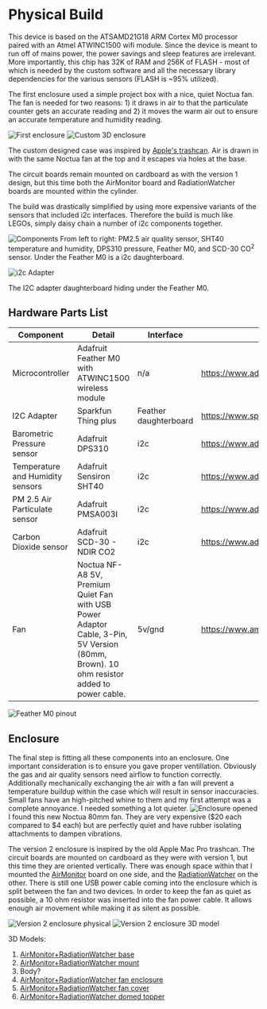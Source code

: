 # Physical Build #

This device is based on the ATSAMD21G18 ARM Cortex M0 processor paired with an Atmel ATWINC1500 wifi module. Since the device is meant to run off of mains power, the power savings and sleep features are irrelevant. More importantly, this chip has  32K of RAM and 256K of FLASH - most of which is needed by the custom software and all the necessary library dependencies for the various sensors (FLASH is ~95% utilized). 

The first enclosure used a simple project box with a nice, quiet Noctua fan. The fan is needed for two reasons: 1) it draws in air to that the particulate counter gets an accurate reading and 2) it moves the warm air out to ensure an accurate temperature and humidity reading. 

![First enclosure](AirMonitor-oblique.jpg)
![Custom 3D enclosure](../content/3d-model/AirMonitor-enclosure-v2.png)

The custom designed case was inspired by [Apple's trashcan](https://duckduckgo.com/?q=apple+trashcan&iax=images&ia=images). Air is drawn in with the same Noctua fan at the top and it escapes via holes at the base.

The circuit boards remain mounted on cardboard as with the version 1 design, but this time both the AirMonitor board and RadiationWatcher boards are mounted within the cylinder.

The build was drastically simplified by using more expensive variants of the sensors that included i2c interfaces. Therefore the build is much like LEGOs, simply daisy chain a number of i2c components together. 

![Components](AirMonitor-inside.jpg)
From left to right: PM2.5 air quality sensor, SHT40 temperature and humidity, DPS310 pressure, Feather M0, and SCD-30 CO<sup>2</sup> sensor. Under the Feather M0 is a i2c daughterboard.

![i2c Adapter](sparkfun_thingplus.png)

The I2C adapter daughterboard hiding under the Feather M0.

## Hardware Parts List ##

Component | Detail | Interface | Reference
---|---|---|---
Microcontroller | Adafruit Feather M0 with ATWINC1500 wireless module | n/a | https://www.adafruit.com/product/3010
I2C Adapter | Sparkfun Thing plus | Feather daughterboard | https://www.sparkfun.com/products/16790
Barometric Pressure sensor | Adafruit DPS310 | i2c | https://www.adafruit.com/product/4494
Temperature and Humidity sensors | Adafruit Sensiron SHT40 | i2c | https://www.adafruit.com/product/4885
PM 2.5 Air Particulate sensor | Adafruit PMSA003I | i2c | https://www.adafruit.com/product/4632
Carbon Dioxide sensor | Adafruit SCD-30 - NDIR CO2 | i2c | https://www.adafruit.com/product/4867
Fan | Noctua NF-A8 5V, Premium Quiet Fan with USB Power Adaptor Cable, 3-Pin, 5V Version (80mm, Brown). 10 ohm resistor added to power cable. | 5v/gnd | https://www.amazon.ca/gp/product/B07DXNT9J9


![Feather M0 pinout](FeatherM0_pinout.png)

## Enclosure ##

The final step is fitting all these components into an enclosure. One important consideration is to ensure you gave proper ventillation. Obviously the gas and air quality sensors need airflow to function correctly. Additionally mechanically exchanging the air with a fan will prevent a temperature buildup within the case which will result in sensor inaccuracies. Small fans have an high-pitched whine to them and my first attempt was a complete annoyance. I needed something a lot quieter.
![Enclosure opened](AirMonitor-both-halves.png)
I found this new Noctua 80mm fan. They are very expensive ($20 each compared to $4 each) but are perfectly quiet and have rubber isolating attachments to dampen vibrations. 

The version 2 enclosure is inspired by the old Apple Mac Pro trashcan. The circuit boards are mounted on cardboard as they were with version 1, but this time they are oriented vertically. 
There was enough space within that I mounted the [AirMonitor](https://github.com/g8keeperzuul/AirMonitor) board on one side, and the [RadiationWatcher](https://github.com/g8keeperzuul/RadiationWatcher) on the other. There is still one USB power cable coming into the enclosure which is split between the fan and two devices. 
In order to keep the fan as quiet as possible, a 10 ohm resistor was inserted into the fan power cable. It allows enough air movement while making it as silent as possible. 

![Version 2 enclosure physical](../content/3d-model/AirMonitor-enclosure-v2-collage.png)
![Version 2 enclosure 3D model](../content/3d-model/airmonitor-enclosure-model-2.png)

3D Models:
1. [AirMonitor+RadiationWatcher base](../content/3d-model/Env-Sensor-Enclosure-base.stl)
2. [AirMonitor+RadiationWatcher mount](../content/3d-model/Env-Sensor-Enclosure-mount.stl)
3.  Body?
4. [AirMonitor+RadiationWatcher fan enclosure](../content/3d-model/Env-Sensor-Enclosure-shroud.stl)
5. [AirMonitor+RadiationWatcher fan cover](../content/3d-model/Env-Sensor-Enclosure-open-fan-cover.stl)
6. [AirMonitor+RadiationWatcher domed topper](../content/3d-model/Env-Sensor-Enclosure%20fan%20cover%202.stl)



